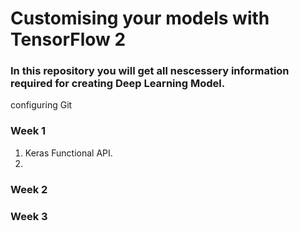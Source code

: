 # Customising your models with TensorFlow 2
### In this repository you will get all nescessery information required for creating Deep Learning Model.

configuring Git

### Week 1
1. Keras Functional API.
2.  

### Week 2



### Week 3

